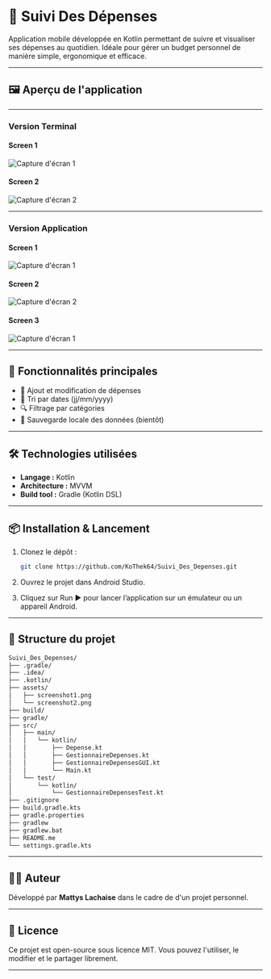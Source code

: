 # 💸 Suivi Des Dépenses

Application mobile développée en Kotlin permettant de suivre et visualiser ses dépenses au quotidien. Idéale pour gérer un budget personnel de manière simple, ergonomique et efficace.

---

## 🖼️ Aperçu de l'application

---

### Version Terminal
#### Screen 1
![Capture d'écran 1](assets/screenshot1.png)
#### Screen 2
![Capture d'écran 2](assets/screenshot2.png)

---

### Version Application
#### Screen 1
![Capture d'écran 1](assets/screenshot3.png)  
#### Screen 2
![Capture d'écran 2](assets/screenshot4.png)
#### Screen 3
![Capture d'écran 1](assets/screenshot5.png)

---

## 🚀 Fonctionnalités principales

- 🧾 Ajout et modification de dépenses
- 📅 Tri par dates (jj/mm/yyyy)
- 🔍 Filtrage par catégories
- 💾 Sauvegarde locale des données (bientôt)

---

## 🛠️ Technologies utilisées

- **Langage :** Kotlin
- **Architecture :** MVVM
- **Build tool :** Gradle (Kotlin DSL)

---

## 📦 Installation & Lancement

1. Clonez le dépôt :
   ```bash
   git clone https://github.com/KoThek64/Suivi_Des_Depenses.git
2. Ouvrez le projet dans Android Studio.

3. Cliquez sur Run ▶️ pour lancer l’application sur un émulateur ou un appareil Android.

---

## 📁 Structure du projet

```bash
Suivi_Des_Depenses/
├── .gradle/
├── .idea/
├── .kotlin/
├── assets/
│   ├── screenshot1.png
│   └── screenshot2.png
├── build/
├── gradle/
├── src/
│   ├── main/
│   │   └── kotlin/
│   │       ├── Depense.kt
│   │       ├── GestionnaireDepenses.kt
│   │       ├── GestionnaireDepensesGUI.kt
│   │       └── Main.kt
│   └── test/
│       └── kotlin/
│           └── GestionnaireDepensesTest.kt
├── .gitignore
├── build.gradle.kts
├── gradle.properties
├── gradlew
├── gradlew.bat
├── README.me
└── settings.gradle.kts
```

---

## 🧑‍💻 Auteur

Développé par **Mattys Lachaise** dans le cadre de d'un projet personnel.

---

## 📃 Licence

Ce projet est open-source sous licence MIT. Vous pouvez l'utiliser, le modifier et le partager librement.

---